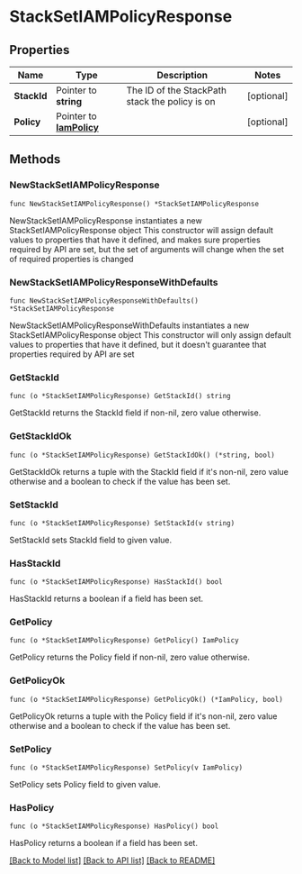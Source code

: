 # StackSetIAMPolicyResponse

## Properties

Name | Type | Description | Notes
------------ | ------------- | ------------- | -------------
**StackId** | Pointer to **string** | The ID of the StackPath stack the policy is on | [optional] 
**Policy** | Pointer to [**IamPolicy**](iamPolicy.md) |  | [optional] 

## Methods

### NewStackSetIAMPolicyResponse

`func NewStackSetIAMPolicyResponse() *StackSetIAMPolicyResponse`

NewStackSetIAMPolicyResponse instantiates a new StackSetIAMPolicyResponse object
This constructor will assign default values to properties that have it defined,
and makes sure properties required by API are set, but the set of arguments
will change when the set of required properties is changed

### NewStackSetIAMPolicyResponseWithDefaults

`func NewStackSetIAMPolicyResponseWithDefaults() *StackSetIAMPolicyResponse`

NewStackSetIAMPolicyResponseWithDefaults instantiates a new StackSetIAMPolicyResponse object
This constructor will only assign default values to properties that have it defined,
but it doesn't guarantee that properties required by API are set

### GetStackId

`func (o *StackSetIAMPolicyResponse) GetStackId() string`

GetStackId returns the StackId field if non-nil, zero value otherwise.

### GetStackIdOk

`func (o *StackSetIAMPolicyResponse) GetStackIdOk() (*string, bool)`

GetStackIdOk returns a tuple with the StackId field if it's non-nil, zero value otherwise
and a boolean to check if the value has been set.

### SetStackId

`func (o *StackSetIAMPolicyResponse) SetStackId(v string)`

SetStackId sets StackId field to given value.

### HasStackId

`func (o *StackSetIAMPolicyResponse) HasStackId() bool`

HasStackId returns a boolean if a field has been set.

### GetPolicy

`func (o *StackSetIAMPolicyResponse) GetPolicy() IamPolicy`

GetPolicy returns the Policy field if non-nil, zero value otherwise.

### GetPolicyOk

`func (o *StackSetIAMPolicyResponse) GetPolicyOk() (*IamPolicy, bool)`

GetPolicyOk returns a tuple with the Policy field if it's non-nil, zero value otherwise
and a boolean to check if the value has been set.

### SetPolicy

`func (o *StackSetIAMPolicyResponse) SetPolicy(v IamPolicy)`

SetPolicy sets Policy field to given value.

### HasPolicy

`func (o *StackSetIAMPolicyResponse) HasPolicy() bool`

HasPolicy returns a boolean if a field has been set.


[[Back to Model list]](../README.md#documentation-for-models) [[Back to API list]](../README.md#documentation-for-api-endpoints) [[Back to README]](../README.md)


